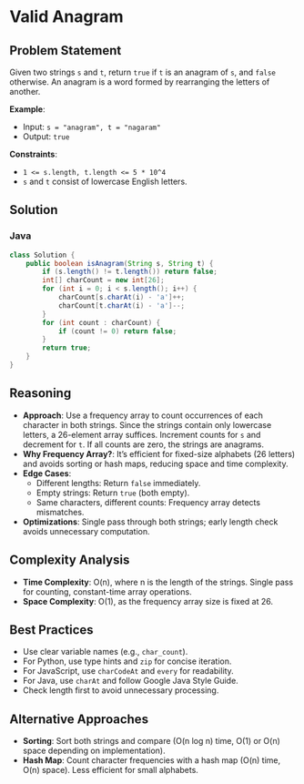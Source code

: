# Valid Anagram

## Problem Statement
Given two strings `s` and `t`, return `true` if `t` is an anagram of `s`, and `false` otherwise. An anagram is a word formed by rearranging the letters of another.

**Example**:
- Input: `s = "anagram", t = "nagaram"`
- Output: `true`

**Constraints**:
- `1 <= s.length, t.length <= 5 * 10^4`
- `s` and `t` consist of lowercase English letters.

## Solution

### Java
```java
class Solution {
    public boolean isAnagram(String s, String t) {
        if (s.length() != t.length()) return false;
        int[] charCount = new int[26];
        for (int i = 0; i < s.length(); i++) {
            charCount[s.charAt(i) - 'a']++;
            charCount[t.charAt(i) - 'a']--;
        }
        for (int count : charCount) {
            if (count != 0) return false;
        }
        return true;
    }
}
```

## Reasoning
- **Approach**: Use a frequency array to count occurrences of each character in both strings. Since the strings contain only lowercase letters, a 26-element array suffices. Increment counts for `s` and decrement for `t`. If all counts are zero, the strings are anagrams.
- **Why Frequency Array?**: It’s efficient for fixed-size alphabets (26 letters) and avoids sorting or hash maps, reducing space and time complexity.
- **Edge Cases**:
  - Different lengths: Return `false` immediately.
  - Empty strings: Return `true` (both empty).
  - Same characters, different counts: Frequency array detects mismatches.
- **Optimizations**: Single pass through both strings; early length check avoids unnecessary computation.

## Complexity Analysis
- **Time Complexity**: O(n), where n is the length of the strings. Single pass for counting, constant-time array operations.
- **Space Complexity**: O(1), as the frequency array size is fixed at 26.

## Best Practices
- Use clear variable names (e.g., `char_count`).
- For Python, use type hints and `zip` for concise iteration.
- For JavaScript, use `charCodeAt` and `every` for readability.
- For Java, use `charAt` and follow Google Java Style Guide.
- Check length first to avoid unnecessary processing.

## Alternative Approaches
- **Sorting**: Sort both strings and compare (O(n log n) time, O(1) or O(n) space depending on implementation).
- **Hash Map**: Count character frequencies with a hash map (O(n) time, O(n) space). Less efficient for small alphabets.